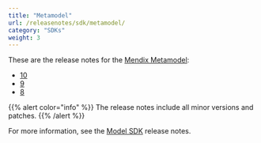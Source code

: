 ```yaml
---
title: "Metamodel"
url: /releasenotes/sdk/metamodel/
category: "SDKs"
weight: 3
---
```


These are the release notes for the [Mendix Metamodel](/apidocs-mxsdk/mxsdk/mendix-metamodel/):

* [10](/releasenotes/sdk/metamodel-10/)
* [9](/releasenotes/sdk/metamodel-9/)
* [8](/releasenotes/sdk/metamodel-8/)

{{% alert color="info" %}}
The release notes include all minor versions and patches.
{{% /alert %}}

For more information, see the [Model SDK](/releasenotes/sdk/model-sdk/) release notes.
